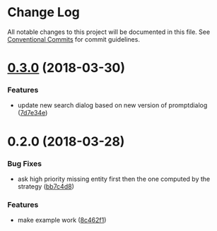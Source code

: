 # Change Log

All notable changes to this project will be documented in this file.
See [Conventional Commits](https://conventionalcommits.org) for commit guidelines.

<a name="0.3.0"></a>
# [0.3.0](https://github.com/Botfuel/botfuel-facetedsearch/compare/v0.2.0...v0.3.0) (2018-03-30)


### Features

* update new search dialog based on new version of promptdialog ([7d7e34e](https://github.com/Botfuel/botfuel-facetedsearch/commit/7d7e34e))




<a name="0.2.0"></a>
# 0.2.0 (2018-03-28)


### Bug Fixes

* ask high priority missing entity first then the one computed by the strategy ([bb7c4d8](https://github.com/Botfuel/botfuel-facetedsearch/commit/bb7c4d8))


### Features

* make example work ([8c462f1](https://github.com/Botfuel/botfuel-facetedsearch/commit/8c462f1))
